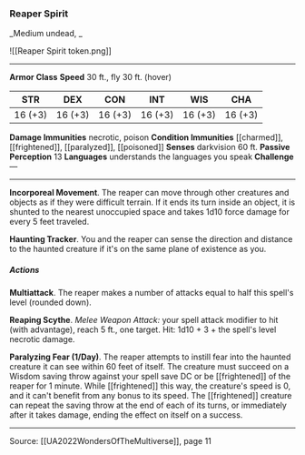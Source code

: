 ### Reaper Spirit
_Medium undead, _

![[Reaper Spirit token.png]]


---

**Armor Class** 
**Speed** 30 ft., fly 30 ft. (hover)

| STR     | DEX     | CON     | INT     | WIS     | CHA     |
|---------|---------|---------|---------|---------|---------|
| 16 (+3) | 16 (+3) | 16 (+3) | 16 (+3) | 16 (+3) | 16 (+3) |

**Damage Immunities** necrotic, poison
**Condition Immunities** [[charmed]], [[frightened]], [[paralyzed]], [[poisoned]]
**Senses** darkvision 60 ft.
**Passive Perception** 13
**Languages** understands the languages you speak
**Challenge** —

---

**Incorporeal Movement**. The reaper can move through other creatures and objects as if they were difficult terrain. If it ends its turn inside an object, it is shunted to the nearest unoccupied space and takes 1d10 force damage for every 5 feet traveled.

**Haunting Tracker**. You and the reaper can sense the direction and distance to the haunted creature if it's on the same plane of existence as you.

##### Actions
**Multiattack**. The reaper makes a number of attacks equal to half this spell's level (rounded down).

**Reaping Scythe**. _Melee Weapon Attack:_ your spell attack modifier to hit (with advantage), reach 5 ft., one target. Hit: 1d10 + 3 + the spell's level necrotic damage.

**Paralyzing Fear (1/Day)**. The reaper attempts to instill fear into the haunted creature it can see within 60 feet of itself. The creature must succeed on a Wisdom saving throw against your spell save DC or be [[frightened]] of the reaper for 1 minute. While [[frightened]] this way, the creature's speed is 0, and it can't benefit from any bonus to its speed. The [[frightened]] creature can repeat the saving throw at the end of each of its turns, or immediately after it takes damage, ending the effect on itself on a success.


---

Source: [[UA2022WondersOfTheMultiverse]], page 11